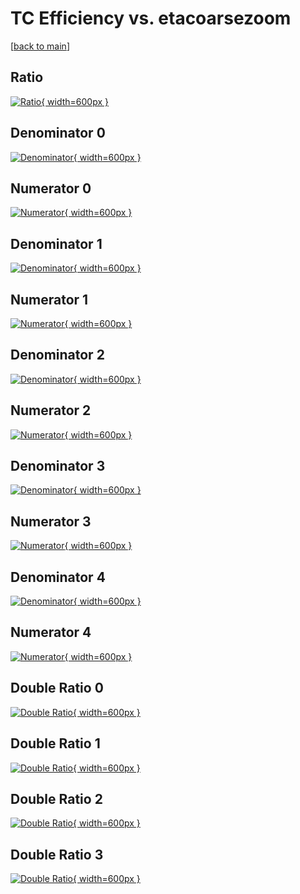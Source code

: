 # TC Efficiency vs. etacoarsezoom

[[back to main](./)]



## Ratio

[![Ratio](../mtv/var/TC_loweta_321_1_eff_etacoarsezoom.png){ width=600px }](../mtv/var/TC_loweta_321_1_eff_etacoarsezoom.pdf)

## Denominator 0

[![Denominator](../mtv/den/TC_loweta_321_1_eff_etacoarsezoom_den0.png){ width=600px }](../mtv/den/TC_loweta_321_1_eff_etacoarsezoom_den0.pdf)

## Numerator 0

[![Numerator](../mtv/num/TC_loweta_321_1_eff_etacoarsezoom_num0.png){ width=600px }](../mtv/num/TC_loweta_321_1_eff_etacoarsezoom_num0.pdf)

## Denominator 1

[![Denominator](../mtv/den/TC_loweta_321_1_eff_etacoarsezoom_den1.png){ width=600px }](../mtv/den/TC_loweta_321_1_eff_etacoarsezoom_den1.pdf)

## Numerator 1

[![Numerator](../mtv/num/TC_loweta_321_1_eff_etacoarsezoom_num1.png){ width=600px }](../mtv/num/TC_loweta_321_1_eff_etacoarsezoom_num1.pdf)

## Denominator 2

[![Denominator](../mtv/den/TC_loweta_321_1_eff_etacoarsezoom_den2.png){ width=600px }](../mtv/den/TC_loweta_321_1_eff_etacoarsezoom_den2.pdf)

## Numerator 2

[![Numerator](../mtv/num/TC_loweta_321_1_eff_etacoarsezoom_num2.png){ width=600px }](../mtv/num/TC_loweta_321_1_eff_etacoarsezoom_num2.pdf)

## Denominator 3

[![Denominator](../mtv/den/TC_loweta_321_1_eff_etacoarsezoom_den3.png){ width=600px }](../mtv/den/TC_loweta_321_1_eff_etacoarsezoom_den3.pdf)

## Numerator 3

[![Numerator](../mtv/num/TC_loweta_321_1_eff_etacoarsezoom_num3.png){ width=600px }](../mtv/num/TC_loweta_321_1_eff_etacoarsezoom_num3.pdf)

## Denominator 4

[![Denominator](../mtv/den/TC_loweta_321_1_eff_etacoarsezoom_den4.png){ width=600px }](../mtv/den/TC_loweta_321_1_eff_etacoarsezoom_den4.pdf)

## Numerator 4

[![Numerator](../mtv/num/TC_loweta_321_1_eff_etacoarsezoom_num4.png){ width=600px }](../mtv/num/TC_loweta_321_1_eff_etacoarsezoom_num4.pdf)

## Double Ratio 0

[![Double Ratio](../mtv/ratio/TC_loweta_321_1_eff_etacoarsezoom_ratio0.png){ width=600px }](../mtv/ratio/TC_loweta_321_1_eff_etacoarsezoom_ratio0.pdf)

## Double Ratio 1

[![Double Ratio](../mtv/ratio/TC_loweta_321_1_eff_etacoarsezoom_ratio1.png){ width=600px }](../mtv/ratio/TC_loweta_321_1_eff_etacoarsezoom_ratio1.pdf)

## Double Ratio 2

[![Double Ratio](../mtv/ratio/TC_loweta_321_1_eff_etacoarsezoom_ratio2.png){ width=600px }](../mtv/ratio/TC_loweta_321_1_eff_etacoarsezoom_ratio2.pdf)

## Double Ratio 3

[![Double Ratio](../mtv/ratio/TC_loweta_321_1_eff_etacoarsezoom_ratio3.png){ width=600px }](../mtv/ratio/TC_loweta_321_1_eff_etacoarsezoom_ratio3.pdf)


